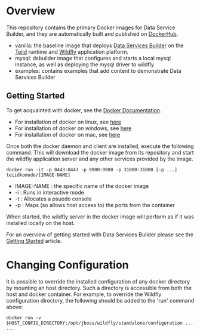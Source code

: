 # Overview

This repository contains the primary Docker images for Data Service Builder, and they are automatically built and published on [DockerHub](https://hub.docker.com/r/teiidkomodo).

* vanilla: the baseline image that deploys [Data Services Builder](http://teiiddesigner.jboss.org/ds_builder_summary.html) on the [Teiid](http://teiid.jboss.org) runtime and [Wildfly](http://wildfly.org) application platform.
* mysql: dsbuilder image that configures and starts a local mysql instance, as well as deploying the mysql driver to wildfly
* examples: contains examples that add content to demonstrate Data Services Builder

## Getting Started

To get acquainted with docker, see the [Docker Documentation](https://docs.docker.com).

* For installation of docker on linux, see [here](https://docs.docker.com/engine/installation/linux/)
* For installation of docker on windows, see [here](https://docs.docker.com/engine/installation/windows/)
* For installation of docker on mac, see [here](https://docs.docker.com/engine/installation/mac/)

Once both the docker daemon and client are installed, execute the following command. This will download the docker image from its repository and start the wildfly application server and any other services provided by the image.

    docker run -it -p 8443:8443 -p 9900:9900 -p 31000:31000 [-p ...] teiidkomodo/[IMAGE-NAME]

* IMAGE-NAME : the specific name of the docker image
* -i : Runs in interactive mode
* -t : Allocates a psuedo console
* -p : Maps (so allows host access to) the ports from the container

When started, the wildfly server in the docker image will perform as if it was installed locally on the host.

For an overview of getting started with Data Services Builder please see the [Getting Started](https://developer.jboss.org/wiki/GettingStartedWithDataServicesBuilder) article.

# Changing Configuration

It is possible to override the installed configuration of any docker directory by mounting an host directory. Such a directory is accessible from both the host and docker container. For example, to override the Wildfly configuration directory, the following should be added to the 'run' command above:

    docker run -v $HOST_CONFIG_DIRECTORY:/opt/jboss/wildfly/standalone/configuration ... ...
